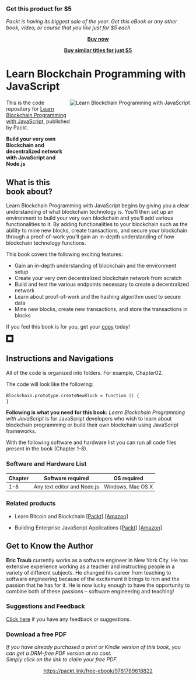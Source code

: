
### Get this product for $5

<i>Packt is having its biggest sale of the year. Get this eBook or any other book, video, or course that you like just for $5 each</i>


<b><p align='center'>[Buy now](https://packt.link/9781789618822)</p></b>


<b><p align='center'>[Buy similar titles for just $5](https://subscription.packtpub.com/search)</p></b>


# Learn Blockchain Programming with JavaScript

<a href="https://www.packtpub.com/web-development/learn-blockchain-programming-javascript?utm_source=github&utm_medium=repository&utm_campaign=9781789618822"><img src="https://www.packtpub.com/sites/default/files/B12086.png" alt="Learn Blockchain Programming with JavaScript" height="256px" align="right"></a>

This is the code repository for [Learn Blockchain Programming with JavaScript](https://www.packtpub.com/web-development/learn-blockchain-programming-javascript?utm_source=github&utm_medium=repository&utm_campaign=9781789618822), published by Packt.

**Build your very own Blockchain and decentralized network with JavaScript and Node.js**

## What is this book about?
Learn Blockchain Programming with JavaScript begins by giving you a clear understanding of what blockchain technology is. You’ll then set up an environment to build your very own blockchain and you’ll add various functionalities to it. By adding functionalities to your blockchain such as the ability to mine new blocks, create transactions, and secure your blockchain through a proof-of-work you’ll gain an in-depth understanding of how blockchain technology functions.

This book covers the following exciting features:
* Gain an in-depth understanding of blockchain and the environment setup
* Create your very own decentralized blockchain network from scratch
* Build and test the various endpoints necessary to create a decentralized network
* Learn about proof-of-work and the hashing algorithm used to secure data
* Mine new blocks, create new transactions, and store the transactions in blocks

If you feel this book is for you, get your [copy](https://www.amazon.com/dp/1789618827) today!

<a href="https://www.packtpub.com/?utm_source=github&utm_medium=banner&utm_campaign=GitHubBanner"><img src="https://raw.githubusercontent.com/PacktPublishing/GitHub/master/GitHub.png" 
alt="https://www.packtpub.com/" border="5" /></a>


## Instructions and Navigations
All of the code is organized into folders. For example, Chapter02.

The code will look like the following:
```
Blockchain.prototype.createNewBlock = function () {
}
```

**Following is what you need for this book:**
_Learn Blockchain Programming with JavaScript_ is for JavaScript developers who wish to learn about blockchain programming or build their own blockchain using JavaScript frameworks.

With the following software and hardware list you can run all code files present in the book (Chapter 1-8).

### Software and Hardware List

| Chapter  | Software required                   | OS required                        |
| -------- | ------------------------------------| -----------------------------------|
| 1-8        | Any text editor and Node.js                  | Windows, Mac OS X |

### Related products <Other books you may enjoy>
* Learn Bitcoin and Blockchain [[Packt]](https://www.packtpub.com/big-data-and-business-intelligence/learn-bitcoin-and-blockchain?utm_source=github&utm_medium=repository&utm_campaign=9781789536133) [[Amazon]](https://www.amazon.com/dp/1789536138)

* Building Enterprise JavaScript Applications [[Packt]](https://www.packtpub.com/web-development/building-enterprise-javascript-applications?utm_source=github&utm_medium=repository&utm_campaign=9781788477321) [[Amazon]](https://www.amazon.com/dp/1788477324)

## Get to Know the Author
**Eric Traub** currently works as a software engineer in New York City. He has extensive experience working as a teacher and instructing people in a variety of different subjects. He changed his career from teaching to software engineering because of the excitement it brings to him and the passion that he has for it. He is now lucky enough to have the opportunity to combine both of these passions – software engineering and teaching!

### Suggestions and Feedback
[Click here](https://docs.google.com/forms/d/e/1FAIpQLSdy7dATC6QmEL81FIUuymZ0Wy9vH1jHkvpY57OiMeKGqib_Ow/viewform) if you have any feedback or suggestions.
### Download a free PDF

 <i>If you have already purchased a print or Kindle version of this book, you can get a DRM-free PDF version at no cost.<br>Simply click on the link to claim your free PDF.</i>
<p align="center"> <a href="https://packt.link/free-ebook/9781789618822">https://packt.link/free-ebook/9781789618822 </a> </p>